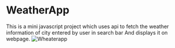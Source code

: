 # WeatherApp
This is a mini javascript project which uses api to fetch the weather information of city entered by user in search bar And displays it on webpage.
![Wheaterapp](https://user-images.githubusercontent.com/56781823/177387680-93287606-09a9-450d-9cfd-2f09f933b923.png)
